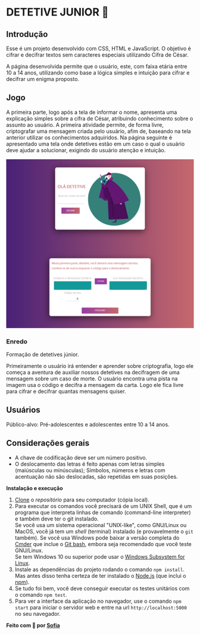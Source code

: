 # DETETIVE JUNIOR 🔎

## Introdução
Esse é um projeto desenvolvido com CSS, HTML e JavaScript. O objetivo é cifrar e decifrar textos sem caracteres especiais utilizando Cifra de César.

A página desenvolvida permite que o usuário, este, com faixa etária entre 10 a 14 anos, utilizando como base a lógica simples e intuição para cifrar e decifrar um enigma proposto.

## Jogo

A primeira parte, logo após a tela de informar o nome, apresenta uma explicação simples sobre a cifra de César, atribuindo conhecimento sobre o assunto ao usuário. A primeira atividade permite, de forma livre, criptografar uma mensagem criada pelo usuário, afim de, baseando na tela anterior utilizar os conhecimentos adquiridos. Na página seguinte é apresentado uma tela onde detetives estão em um caso o qual o usuário deve ajudar a solucionar, exigindo do usuário atenção e intuição.

![tela](src/imagens/imagem-01.png)

### Enredo

Formação de detetives júnior.

Primeiramente o usuário irá entender e aprender sobre criptografia, logo ele começa a aventura de auxiliar nossos detetives na decifragem de uma mensagem sobre um caso de morte. O usuário encontra uma pista na imagem usa o código e decifra a mensagem da carta. Logo ele fica livre para cifrar e decifrar quantas mensagens quiser.

## Usuários

Público-alvo: Pré-adolescentes e adolescentes entre 10 a 14 anos.

## Considerações gerais

- A chave de codificação deve ser um número positivo.
- O deslocamento das letras é feito apenas com letras simples (maiúsculas ou minúsculas); Símbolos, números e letras com acentuação não são deslocadas, são repetidas em suas posições.

**Instalação e execução**

1. [Clone](https://help.github.com/articles/cloning-a-repository/)
   o _repositório_ para seu computador (cópia local).
2. Para executar os comandos você precisará de um UNIX Shell, que é um
   programa que interpreta linhas de comando (command-line interpreter) e também
   deve ter o git instalado.  
   Se você usa um sistema operacional "UNIX-like", como GNU/Linux ou MacOS, 
   você já tem um _shell_ (terminal) instalado (e provavelmente o `git` também). 
   Se você usa Windows pode baixar a versão completa do [Cmder](https://cmder.net/) 
   que inclue o [Git bash](https://git-scm.com/download/win), embora seja recomendado que você
   teste GNU/Linux.  
   Se tem  Windows 10 ou superior pode usar o [Windows Subsystem for Linux](https://docs.microsoft.com/en-us/windows/wsl/install-win10).
3. Instale as dependências do projeto rodando o comando `npm install`.  
   Mas antes disso tenha certeza de ter instalado o [Node.js](https://nodejs.org/)
   (que inclui o [npm](https://docs.npmjs.com/)).
4. Se tudo foi bem, você deve conseguir executar os testes unitários com o comando `npm test`.
5. Para ver a interface da aplicação no navegador, use o comando `npm start`
   para iniciar o servidor web e entre na url `http://localhost:5000` no seu
   navegador.

**Feito com 🖤 por [Sofia](https://github.com/SofiaSimas)** 
